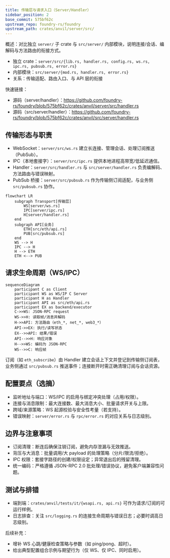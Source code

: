 ```yaml
---
title: 传输层与请求入口（Server/Handler）
sidebar_position: 2
base_commit: 575bf62c
upstream_repo: foundry-rs/foundry
upstream_path: crates/anvil/server/src/
---
```


概述：对比独立 `server/` 子 crate 与 `src/server/` 内部模块，说明连接/会话、编解码与方法路由的衔接方式。

- 独立 crate：`server/src/{lib.rs, handler.rs, config.rs, ws.rs, ipc.rs, pubsub.rs, error.rs}`
- 内部模块：`src/server/{mod.rs, handler.rs, error.rs}`
- 关系：传输适配、路由入口、与 API 层的衔接

快速链接：
- 源码（server/handler）：https://github.com/foundry-rs/foundry/blob/575bf62c/crates/anvil/server/src/handler.rs
- 源码（src/server/handler）：https://github.com/foundry-rs/foundry/blob/575bf62c/crates/anvil/src/server/handler.rs

## 传输形态与职责

- WebSocket：`server/src/ws.rs` 建立长连接、管理会话、处理订阅推送（PubSub）。
- IPC（本地套接字）：`server/src/ipc.rs` 提供本地进程高带宽/低延迟通信。
- Handler：`server/src/handler.rs` 与 `src/server/handler.rs` 负责编解码、方法路由与错误映射。
- PubSub 桥接：`server/src/pubsub.rs` 作为传输侧订阅适配，与业务侧 `src/pubsub.rs` 协作。

```mermaid
flowchart LR
	subgraph Transport[传输层]
		WS[server/ws.rs]
		IPC[server/ipc.rs]
		H[server/handler.rs]
	end
	subgraph API[业务]
		ETH[src/eth/api.rs]
		PUB[src/pubsub.rs]
	end
	WS --> H
	IPC --> H
	H --> ETH
	ETH <--> PUB
```

## 请求生命周期（WS/IPC）

```mermaid
sequenceDiagram
	participant C as Client
	participant WS as WS/IP C Server
	participant H as Handler
	participant API as src/eth/api.rs
	participant EX as backend/executor
	C->>WS: JSON-RPC request
	WS->>H: 读取帧/消息并解码
	H->>API: 方法路由（eth_*, net_*, web3_*）
	API->>EX: 执行/读写状态
	EX-->>API: 结果/错误
	API-->>H: 响应对象
	H-->>WS: 编码为 JSON-RPC
	WS-->>C: 响应帧
```

订阅（如 `eth_subscribe`）由 Handler 建立会话上下文并登记到传输侧订阅表，业务侧通过 `src/pubsub.rs` 推送事件；连接断开时需正确清理订阅与会话资源。

## 配置要点（选摘）

- 监听地址与端口：WS/IPC 的启用与绑定冲突处理（占用/权限）。
- 连接与消息限制：最大连接数、最大消息大小、批量请求开关与上限。
- 跨域/来源策略：WS 起源校验与安全性考量（若支持）。
- 错误映射：`server/error.rs` 与 `rpc/error.rs` 的对应关系与日志级别。

## 边界与注意事项

- 订阅清理：断连后确保注销订阅，避免内存泄漏与无效推送。
- 背压与大消息：批量调用/大 payload 的处理策略（分片/限流/拒绝）。
- IPC 权限：套接字路径的创建/权限设定；异常退出后的残留清理。
- 统一编码：严格遵循 JSON-RPC 2.0 批处理/错误协议，避免客户端兼容性问题。

## 测试与排错

- 端到端：`crates/anvil/tests/it/{wsapi.rs, api.rs}` 可作为请求/订阅的可运行样例。
- 日志排查：关注 `src/logging.rs` 的连接生命周期与错误日志；必要时调高日志级别。

后续补充：
- 增补 WS 心跳/健康检查策略与参数（如 ping/pong、超时）。
- 给出典型配置组合示例与期望行为（仅 WS、仅 IPC、同时启用）。
